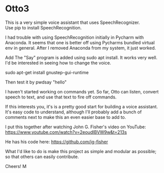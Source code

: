 # Otto3
This is a very simple voice assistant that uses SpeechRecognizer.  
Use pip to install SpeechRecognition. 

I had trouble with using SpeechRecognition initially in Pycharm with Anaconda.  It
seems that one is better off using Pycharms bundled virtual env in general.
After I removed Anaconda from my system, it just worked.  

Add The "Say" program is added using sudo apt install.  It works very well.  
I'd be interested in seeing how to change the voice.  

sudo apt-get install gnustep-gui-runtime

Then test it by pwdsay "hello"

I haven't started working on commands yet.  So far, Otto can 
listen, convert speech to text, and use that text to fire off commands.

If this interests you, it's is a pretty good start for building a voice assistant.  
It's easy code to understand, although I'll probably add a bunch of comments next to make 
this an even easier base to add to.

I put this together after watching John G. Fisher's video on YouTube: 
https://www.youtube.com/watch?v=2eoudIBVW9w&t=213s

He has his code here:  https://github.com/jg-fisher

What I'd like to do is make this project as simple and modular as possible; so that 
others can easily contribute.   

Cheers!
M
